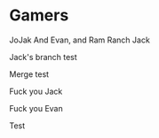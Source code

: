 # Gamers
JoJak And Evan, and Ram Ranch Jack

Jack's branch test

Merge test

Fuck you Jack


Fuck you Evan

Test